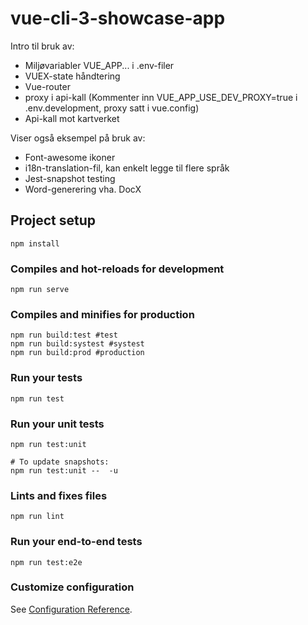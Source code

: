 # vue-cli-3-showcase-app
Intro til bruk av:
- Miljøvariabler VUE_APP... i .env-filer
- VUEX-state håndtering
- Vue-router
- proxy i api-kall (Kommenter inn VUE_APP_USE_DEV_PROXY=true i .env.development, proxy satt i vue.config)
- Api-kall mot kartverket

Viser også eksempel på bruk av:
- Font-awesome ikoner
- i18n-translation-fil, kan enkelt legge til flere språk
- Jest-snapshot testing
- Word-generering vha. DocX

## Project setup
```
npm install
```

### Compiles and hot-reloads for development
```
npm run serve
```

### Compiles and minifies for production
```
npm run build:test #test
npm run build:systest #systest
npm run build:prod #production
```

### Run your tests
```
npm run test
```

### Run your unit tests
```
npm run test:unit

# To update snapshots:
npm run test:unit --  -u
```

### Lints and fixes files
```
npm run lint
```

### Run your end-to-end tests
```
npm run test:e2e
```

### Customize configuration
See [Configuration Reference](https://cli.vuejs.org/config/).

